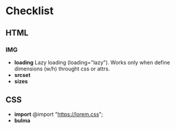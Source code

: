 # Checklist
## HTML
### IMG
- **loading** Lazy loading (loading="lazy"). Works only when define dimensions (w/h) throught css or attrs.
- **srcset**
- **sizes**
## CSS
- **import** @import "https://lorem.css";
- **bulma** 
